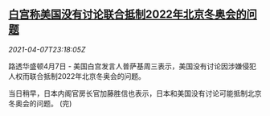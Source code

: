 <!--1617838262000-->
[白宫称美国没有讨论联合抵制2022年北京冬奥会的问题](https://cn.reuters.com/article/white-house-comments-winter-olympics-040-idCNKBS2BU3L8)
------

<div><i>2021-04-07T23:18:05Z</i></div><p>路透华盛顿4月7日 - 美国白宫发言人普萨基周三表示，美国没有讨论因涉嫌侵犯人权而联合抵制2022年北京冬奥会的问题。</p><p>当日稍早，日本内阁官房长官加藤胜信也表示，日本和美国没有讨论可能抵制北京冬奥会的问题。 (完)</p>
